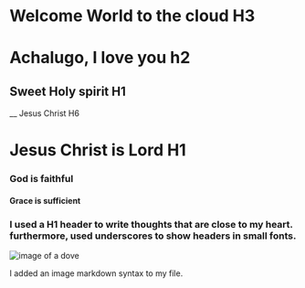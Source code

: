 # Welcome World to the cloud H3
# Achalugo, I love you h2
## Sweet Holy spirit H1
__ Jesus Christ H6
# Jesus Christ is Lord H1
### God is faithful
#### Grace is sufficient          

### I used a H1 header to write thoughts that are close to my heart. furthermore, used underscores to show headers in small fonts.
![image of a dove](https://unsplash.com/photos/qER4m7n0vp8/download?force=true)

 
 
 
 I added an image markdown syntax to my file. 
